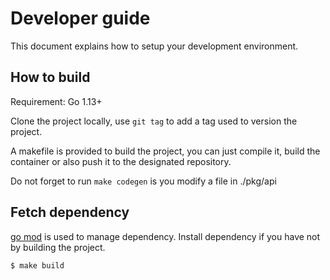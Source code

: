 # Developer guide

This document explains how to setup your development environment.

## How to build

Requirement: Go 1.13+

Clone the project locally, use `git tag` to add a tag used to version the project.

A makefile is provided to build the project, you can just compile it, build the container or also push it to the designated repository.

Do not forget to run `make codegen` is you modify a file in ./pkg/api


## Fetch dependency

[go mod](https://blog.golang.org/using-go-modules) is used to manage dependency.
Install dependency if you have not by building the project.

```bash
$ make build
```

